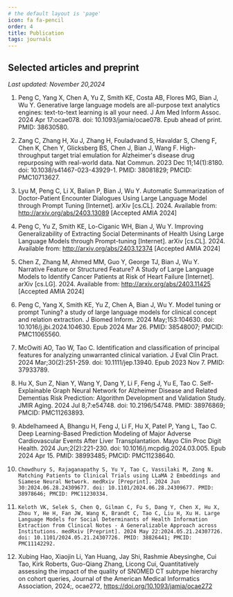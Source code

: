 ```yaml
---
# the default layout is 'page'
icon: fa fa-pencil
order: 4
title: Publication
tags: journals
---
```


## Selected articles and preprint

*Last updated:  November 20,2024*

1.	Peng C, Yang X, Chen A, Yu Z, Smith KE, Costa AB, Flores MG, Bian J, Wu Y. Generative large language models are all-purpose text analytics engines: text-to-text learning is all your need. J Am Med Inform Assoc. 2024 Apr 17:ocae078. doi: 10.1093/jamia/ocae078. Epub ahead of print. PMID: 38630580.
 
2.	Zang C, Zhang H, Xu J, Zhang H, Fouladvand S, Havaldar S, Cheng F, Chen K, Chen Y, Glicksberg BS, Chen J, Bian J, Wang F. High-throughput target trial emulation for Alzheimer's disease drug repurposing with real-world data. Nat Commun. 2023 Dec 11;14(1):8180. doi: 10.1038/s41467-023-43929-1. PMID: 38081829; PMCID: PMC10713627.
 
 
3.	Lyu M, Peng C, Li X, Balian P, Bian J, Wu Y. Automatic Summarization of Doctor-Patient Encounter Dialogues Using Large Language Model through Prompt Tuning [Internet]. arXiv [cs.CL]. 2024. Available from: http://arxiv.org/abs/2403.13089 [Accepted AMIA 2024]
 
4.	Peng C, Yu Z, Smith KE, Lo-Ciganic WH, Bian J, Wu Y. Improving Generalizability of Extracting Social Determinants of Health Using Large Language Models through Prompt-tuning [Internet]. arXiv [cs.CL]. 2024. Available from: http://arxiv.org/abs/2403.12374 [Accepted AMIA 2024]
 
 
5.	Chen Z, Zhang M, Ahmed MM, Guo Y, George TJ, Bian J, Wu Y. Narrative Feature or Structured Feature? A Study of Large Language Models to Identify Cancer Patients at Risk of Heart Failure [Internet]. arXiv [cs.LG]. 2024. Available from: http://arxiv.org/abs/2403.11425 [Accepted AMIA 2024]
 
6.	Peng C, Yang X, Smith KE, Yu Z, Chen A, Bian J, Wu Y. Model tuning or prompt Tuning? a study of large language models for clinical concept and relation extraction. J Biomed Inform. 2024 May;153:104630. doi: 10.1016/j.jbi.2024.104630. Epub 2024 Mar 26. PMID: 38548007; PMCID: PMC11065560.

7. 	McOwiti AO, Tao W, Tao C. Identification and classification of principal features for analyzing unwarranted clinical variation. J Eval Clin Pract. 2024 Mar;30(2):251-259. doi: 10.1111/jep.13940. Epub 2023 Nov 7. PMID: 37933789.

8. 	Hu X, Sun Z, Nian Y, Wang Y, Dang Y, Li F, Feng J, Yu E, Tao C. Self-Explainable Graph Neural Network for Alzheimer Disease and Related Dementias Risk Prediction: Algorithm Development and Validation Study. JMIR Aging. 2024 Jul 8;7:e54748. doi: 10.2196/54748. PMID: 38976869; PMCID: PMC11263893.

9. 	Abdelhameed A, Bhangu H, Feng J, Li F, Hu X, Patel P, Yang L, Tao C. Deep Learning-Based Prediction Modeling of Major Adverse Cardiovascular Events After Liver Transplantation. Mayo Clin Proc Digit Health. 2024 Jun;2(2):221-230. doi: 10.1016/j.mcpdig.2024.03.005. Epub 2024 Apr 15. PMID: 38993485; PMCID: PMC11238640.

10. 	Chowdhury S, Rajaganapathy S, Yu Y, Tao C, Vassilaki M, Zong N. Matching Patients to Clinical Trials using LLaMA 2 Embeddings and Siamese Neural Network. medRxiv [Preprint]. 2024 Jun 30:2024.06.28.24309677. doi: 10.1101/2024.06.28.24309677. PMID: 38978646; PMCID: PMC11230334.

11. 	Keloth VK, Selek S, Chen Q, Gilman C, Fu S, Dang Y, Chen X, Hu X, Zhou Y, He H, Fan JW, Wang K, Brandt C, Tao C, Liu H, Xu H. Large Language Models for Social Determinants of Health Information Extraction from Clinical Notes - A Generalizable Approach across Institutions. medRxiv [Preprint]. 2024 May 22:2024.05.21.24307726. doi: 10.1101/2024.05.21.24307726. PMID: 38826441; PMCID: PMC11142292.

12.    Xubing Hao, Xiaojin Li, Yan Huang, Jay Shi, Rashmie Abeysinghe, Cui Tao, Kirk Roberts, Guo-Qiang Zhang, Licong Cui, Quantitatively assessing the impact of the quality of SNOMED CT subtype hierarchy on cohort queries, Journal of the American Medical Informatics Association, 2024;, ocae272, https://doi.org/10.1093/jamia/ocae272
